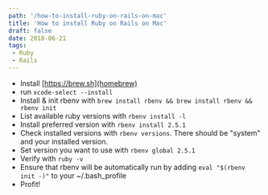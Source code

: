 ```yaml
---
path: '/how-to-install-ruby-on-rails-on-mac'
title: 'How to install Ruby on Rails on Mac'
draft: false
date: 2018-06-21
tags: 
 - Ruby
 - Rails
---
```


- Install [https://brew.sh](homebrew)
- run `xcode-select --install`
- Install & init rbenv with `brew install rbenv && brew install rbenv && rbenv init`
- List available ruby versions with `rbenv install -l`
- Install preferred version with `rbenv install 2.5.1`
- Check installed versions with  `rbenv versions`. There should be "system" and your installed version.
- Set version you want to use with `rbenv global 2.5.1`
- Verify with `ruby -v`
- Ensure that rbenv will be automatically run by adding `eval "$(rbenv init -)"` to your ~/.bash_profile
- Profit!
